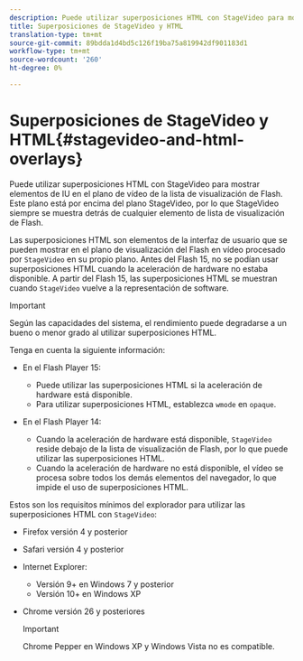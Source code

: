 ```yaml
---
description: Puede utilizar superposiciones HTML con StageVideo para mostrar elementos de IU en el plano de vídeo de la lista de visualización de Flash. Este plano está por encima del plano StageVideo, por lo que StageVideo siempre se muestra detrás de cualquier elemento de lista de visualización de Flash.
title: Superposiciones de StageVideo y HTML
translation-type: tm+mt
source-git-commit: 89bdda1d4bd5c126f19ba75a819942df901183d1
workflow-type: tm+mt
source-wordcount: '260'
ht-degree: 0%

---
```



# Superposiciones de StageVideo y HTML{#stagevideo-and-html-overlays}

Puede utilizar superposiciones HTML con StageVideo para mostrar elementos de IU en el plano de vídeo de la lista de visualización de Flash. Este plano está por encima del plano StageVideo, por lo que StageVideo siempre se muestra detrás de cualquier elemento de lista de visualización de Flash.

Las superposiciones HTML son elementos de la interfaz de usuario que se pueden mostrar en el plano de visualización del Flash en vídeo procesado por `StageVideo` en su propio plano. Antes del Flash 15, no se podían usar superposiciones HTML cuando la aceleración de hardware no estaba disponible. A partir del Flash 15, las superposiciones HTML se muestran cuando `StageVideo` vuelve a la representación de software.

>[!IMPORTANT]
>
>Según las capacidades del sistema, el rendimiento puede degradarse a un bueno o menor grado al utilizar superposiciones HTML.

Tenga en cuenta la siguiente información:

* En el Flash Player 15:

   * Puede utilizar las superposiciones HTML si la aceleración de hardware está disponible.
   * Para utilizar superposiciones HTML, establezca `wmode` en `opaque`.

* En el Flash Player 14:

   * Cuando la aceleración de hardware está disponible, `StageVideo` reside debajo de la lista de visualización de Flash, por lo que puede utilizar las superposiciones HTML.
   * Cuando la aceleración de hardware no está disponible, el vídeo se procesa sobre todos los demás elementos del navegador, lo que impide el uso de superposiciones HTML.

Estos son los requisitos mínimos del explorador para utilizar las superposiciones HTML con `StageVideo`:

* Firefox versión 4 y posterior
* Safari versión 4 y posterior
* Internet Explorer:

   * Versión 9+ en Windows 7 y posterior
   * Versión 10+ en Windows XP

* Chrome versión 26 y posteriores

   >[!IMPORTANT]
   >
   >Chrome Pepper en Windows XP y Windows Vista no es compatible.

